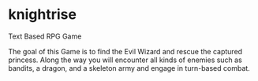 # knightrise
Text Based RPG Game

The goal of this Game is to find the Evil Wizard and rescue the captured princess. Along the way you will encounter all kinds of enemies such as bandits, a dragon, and a skeleton army and engage in turn-based combat. 

